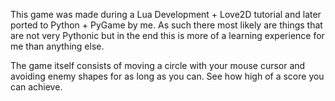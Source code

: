 This game was made during a Lua Development + Love2D tutorial and later ported
to Python + PyGame by me. As such there most likely are things that are not very
Pythonic but in the end this is more of a learning experience for me than anything else.

The game itself consists of moving a circle with your mouse cursor and avoiding enemy
shapes for as long as you can. See how high of a score you can achieve.